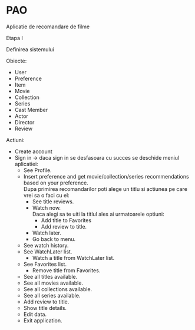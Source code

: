 # PAO

Aplicatie de recomandare de filme   

Etapa I   

Definirea sistemului    

Obiecte:    
- User   
- Preference   
- Item   
- Movie   
- Collection   
- Series   
- Cast Member   
- Actor    
- Director   
- Review   

Actiuni:   
- Create account  
- Sign in -> daca sign in se desfasoara cu succes se deschide meniul aplicatiei:  
  - See Profile.  
  - Insert preference and get movie/collection/series recommendations based on your preference.  
    Dupa primirea recomandarilor poti alege un titlu si actiunea pe care vrei sa o faci cu el:  
    - See title reviews.  
    - Watch now.  
      Daca alegi sa te uiti la titlul ales ai urmatoarele optiuni:  
      - Add title to Favorites  
      - Add review to title.  
    - Watch later.  
    - Go back to menu.  
  - See watch history.  
  - See WatchLater list.  
    - Watch a title from WatchLater list.  
  - See Favorites list.  
    - Remove title from Favorites.  
  - See all titles available.  
  - See all movies available.  
  - See all collections available.  
  - See all series available.  
  - Add review to title.  
  - Show title details.  
  - Edit data.  
  - Exit application.  
